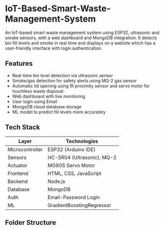 # IoT-Based-Smart-Waste-Management-System
An IoT-based smart waste management system using ESP32, ultrasonic and smoke sensors, with a web dashboard and MongoDB integration. It detects bin fill levels and smoke in real time and displays on a website which has a user-friendly interface with login authentication.

## Features

-  Real-time bin level detection via ultrasonic sensor
-  Smoke/gas detection for safety alerts using MQ-2 gas sensor
-  Automatic lid opening using IR proximity sensor and servo motor for touchless waste disposal.
-  Web dashboard with live monitoring
-  User login using Email
-  MongoDB cloud database storage
-  ML model to predict fill levels more accurately

## Tech Stack

| Layer           |    Technologies                |
|---------------  |--------------------------------|
| Microcontroller | ESP32 (Arduino IDE)            |
| Sensors         | HC-SR04 (Ultrasonic), MQ-2     |
| Actuator        | MG90S Servo Motor              |
| Frontend        | HTML, CSS, JavaScript          |
| Backend         | Node.js                        |
| Database        | MongoDB                        |
| Auth            | Email-Password Login           |
| ML              | GradientBoostingRegressor      |


## Folder Structure


